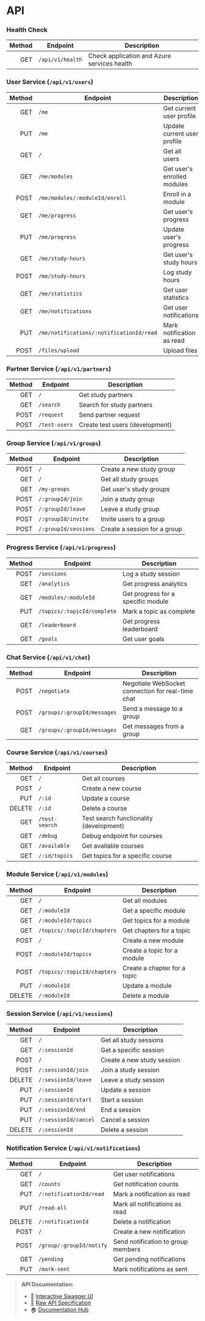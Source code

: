 
# API

### Health Check
| Method | Endpoint | Description |
|-------:|----------|-------------|
| GET | `/api/v1/health` | Check application and Azure services health |

### User Service (`/api/v1/users`)
| Method | Endpoint | Description |
|-------:|----------|-------------|
| GET | `/me` | Get current user profile |
| PUT | `/me` | Update current user profile |
| GET | `/` | Get all users |
| GET | `/me/modules` | Get user's enrolled modules |
| POST | `/me/modules/:moduleId/enroll` | Enroll in a module |
| GET | `/me/progress` | Get user's progress |
| PUT | `/me/progress` | Update user's progress |
| GET | `/me/study-hours` | Get user's study hours |
| POST | `/me/study-hours` | Log study hours |
| GET | `/me/statistics` | Get user statistics |
| GET | `/me/notifications` | Get user notifications |
| PUT | `/me/notifications/:notificationId/read` | Mark notification as read |
| POST | `/files/upload` | Upload files |

### Partner Service (`/api/v1/partners`)
| Method | Endpoint | Description |
|-------:|----------|-------------|
| GET | `/` | Get study partners |
| GET | `/search` | Search for study partners |
| POST | `/request` | Send partner request |
| POST | `/test-users` | Create test users (development) |

### Group Service (`/api/v1/groups`)
| Method | Endpoint | Description |
|-------:|----------|-------------|
| POST | `/` | Create a new study group |
| GET | `/` | Get all study groups |
| GET | `/my-groups` | Get user's study groups |
| POST | `/:groupId/join` | Join a study group |
| POST | `/:groupId/leave` | Leave a study group |
| POST | `/:groupId/invite` | Invite users to a group |
| POST | `/:groupId/sessions` | Create a session for a group |

### Progress Service (`/api/v1/progress`)
| Method | Endpoint | Description |
|-------:|----------|-------------|
| POST | `/sessions` | Log a study session |
| GET | `/analytics` | Get progress analytics |
| GET | `/modules/:moduleId` | Get progress for a specific module |
| PUT | `/topics/:topicId/complete` | Mark a topic as complete |
| GET | `/leaderboard` | Get progress leaderboard |
| GET | `/goals` | Get user goals |

### Chat Service (`/api/v1/chat`)
| Method | Endpoint | Description |
|-------:|----------|-------------|
| POST | `/negotiate` | Negotiate WebSocket connection for real-time chat |
| POST | `/groups/:groupId/messages` | Send a message to a group |
| GET | `/groups/:groupId/messages` | Get messages from a group |

### Course Service (`/api/v1/courses`)
| Method | Endpoint | Description |
|-------:|----------|-------------|
| GET | `/` | Get all courses |
| POST | `/` | Create a new course |
| PUT | `/:id` | Update a course |
| DELETE | `/:id` | Delete a course |
| GET | `/test-search` | Test search functionality (development) |
| GET | `/debug` | Debug endpoint for courses |
| GET | `/available` | Get available courses |
| GET | `/:id/topics` | Get topics for a specific course |

### Module Service (`/api/v1/modules`)
| Method | Endpoint | Description |
|-------:|----------|-------------|
| GET | `/` | Get all modules |
| GET | `/:moduleId` | Get a specific module |
| GET | `/:moduleId/topics` | Get topics for a module |
| GET | `/topics/:topicId/chapters` | Get chapters for a topic |
| POST | `/` | Create a new module |
| POST | `/:moduleId/topics` | Create a topic for a module |
| POST | `/topics/:topicId/chapters` | Create a chapter for a topic |
| PUT | `/:moduleId` | Update a module |
| DELETE | `/:moduleId` | Delete a module |

### Session Service (`/api/v1/sessions`)
| Method | Endpoint | Description |
|-------:|----------|-------------|
| GET | `/` | Get all study sessions |
| GET | `/:sessionId` | Get a specific session |
| POST | `/` | Create a new study session |
| POST | `/:sessionId/join` | Join a study session |
| DELETE | `/:sessionId/leave` | Leave a study session |
| PUT | `/:sessionId` | Update a session |
| PUT | `/:sessionId/start` | Start a session |
| PUT | `/:sessionId/end` | End a session |
| PUT | `/:sessionId/cancel` | Cancel a session |
| DELETE | `/:sessionId` | Delete a session |

### Notification Service (`/api/v1/notifications`)
| Method | Endpoint | Description |
|-------:|----------|-------------|
| GET | `/` | Get user notifications |
| GET | `/counts` | Get notification counts |
| PUT | `/:notificationId/read` | Mark a notification as read |
| PUT | `/read-all` | Mark all notifications as read |
| DELETE | `/:notificationId` | Delete a notification |
| POST | `/` | Create a new notification |
| POST | `/group/:groupId/notify` | Send notification to group members |
| GET | `/pending` | Get pending notifications |
| PUT | `/mark-sent` | Mark notifications as sent |

> **API Documentation:**
> - 🚀 [Interactive Swagger UI](https://gimbiyasa.github.io/campus_study_buddy/docs/swagger/index.html)
> - 📄 [Raw API Specification](https://gimbiyasa.github.io/campus_study_buddy/docs/swagger/api-spec.yaml)
> - 🏠 [Documentation Hub](https://gimbiyasa.github.io/campus_study_buddy/docs/swagger/docs.html)
